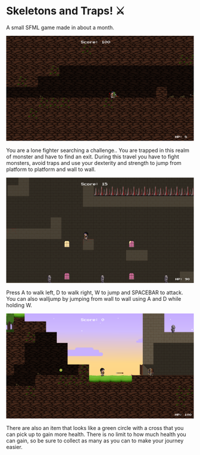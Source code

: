 #  Skeletons and Traps! :crossed_swords:

A small SFML game made in about a month.

![GamePlay1](assets/Screenshots/screenshot2.png)

You are a lone fighter searching a challenge.. You are trapped in this realm of monster and have to find an exit.
During this travel you have to fight monsters, avoid traps and use your dexterity and strength to jump from platform to platform and wall to wall.


![GamePlay2](assets/Screenshots/screenshot5.png)

Press A to walk left, D to walk right, W to jump and SPACEBAR to attack.
You can also walljump by jumping from wall to wall using A and D while holding W.

![GamePlay3](assets/Screenshots/screenshot4.png)

There are also an item that looks like a green circle with a cross that you can pick up to gain more health.
There is no limit to how much health you can gain, so be sure to collect as many as you can to make your
journey easier.